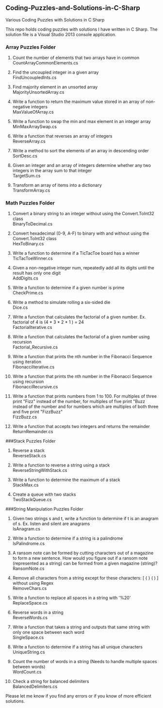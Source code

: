 ## Coding-Puzzles-and-Solutions-in-C-Sharp
Various Coding Puzzles with Solutions in C Sharp

This repo holds coding puzzles with solutions I have written in C Sharp.  The solution file is a Visual Studio 2013 console application.

### Array Puzzles Folder
1. Count the number of elements that two arrays have in common  
CountArrayCommonElements.cs

2. Find the uncoupled integer in a given array  
FindUncoupledInts.cs

3. Find majority element in an unsorted array  
MajorityUnsortedArray.cs

4. Write a function to return the maximum value stored in an array of non-negative integers  
MaxValueOfArray.cs

5. Write a function to swap the min and max element in an integer array  
MinMaxArraySwap.cs

6. Write a function that reverses an array of integers  
ReverseArray.cs

7. Write a method to sort the elements of an array in descending order  
SortDesc.cs

8. Given an integer and an array of integers determine whether any two integers in the array sum to that integer  
TargetSum.cs 

9. Transform an array of items into a dictionary  
TransformArray.cs

### Math Puzzles Folder
1. Convert a binary string to an integer without using the Convert.ToInt32 class  
BinaryToDecimal.cs

2. Convert hexadecimal (0-9, A-F) to binary with and without using the Convert.ToInt32 class  
HexToBinary.cs

3. Write a function to determine if a TicTacToe board has a winner  
TicTacToeWinner.cs

4. Given a non-negative integer num, repeatedly add all its digits until the result has only one digit  
AddDigits.cs

5. Write a function to determine if a given number is prime  
CheckPrime.cs

6. Write a method to simulate rolling a six-sided die  
Dice.cs

7. Write a function that calculates the factorial of a given number.  Ex. factorial of 4 is (4 * 3 * 2 * 1 ) = 24  
FactorialIterative.cs

8. Write a function that calculates the factorial of a given number using recursion  
Factorial_Recursive.cs

9. Write a function that prints the nth number in the Fibonacci Sequence using iteration  
FibonacciIterative.cs

10. Write a function that prints the nth number in the Fibonacci Sequence using recursion  
FibonacciRecursive.cs

11. Write a function that prints numbers from 1 to 100.  For multiples of three print "Fizz" instead of the number, for multiples of five print "Buzz instead of the number and for numbers which are multiples of both three and five print "FizzBuzz"  
FizzBuzz.cs

12. Write a function that accepts two integers and returns the remainder  
ReturnRemainder.cs

###Stack Puzzles Folder
1. Reverse a stack  
ReverseStack.cs

2. Write a function to reverse a string using a stack  
ReverseStringWithStack.cs

3. Write a function to determine the maximum of a stack  
StackMax.cs

4. Create a queue with two stacks  
TwoStackQueue.cs

###String Manipulation Puzzles Folder
1. Given two strings s and t, write a function to determine if t is an anagram of s.  Ex. listen and silent are anagrams  
IsAnagram.cs

2. Write a function to determine if a string is a palindrome  
IsPalindrome.cs

3. A ransom note can be formed by cutting characters out of a magazine to form a new sentence.  How would you figure out if a ransom note (represented as a string) can be formed from a given magazine (string)?  
RansomNote.cs

4. Remove all characters from a string except for these characters: [ { } ( ) ] without using Regex  
RemoveChars.cs

5. Write a function to replace all spaces in a string with '%20'  
ReplaceSpace.cs

6. Reverse words in a string  
ReverseWords.cs

7. Write a function that takes a string and outputs that same string with only one space between each word  
SingleSpace.cs

8. Write a function to determine if a string has all unique characters  
UniqueString.cs

9. Count the number of words in a string (Needs to handle multiple spaces between words)  
WordCount.cs

10. Check a string for balanced delimiters  
BalancedDelimiters.cs

Please let me know if you find any errors or if you know of more efficient solutions.
